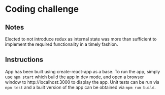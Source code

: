 # Coding challenge

## Notes
Elected to not introduce redux as internal state was more than sufficient to implement the required functionality in a timely fashion.

## Instructions
App has been built using create-react-app as a base. To run the app, simply use `npm start` which build the app in dev mode, and open a browser window to http://localhost:3000 to display the app. Unit tests can be run via `npm test` and a built version of the app can be obtained via `npm run build`.